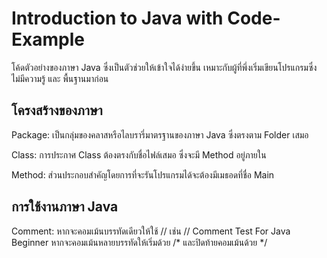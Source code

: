 # Introduction to Java with Code-Example
โค้ดตัวอย่างของภาษา Java ซึ่งเป็นตัวช่วยให้เข้าใจได้ง่ายขึ้น เหมาะกับผู้ที่พึ่งเริ่มเขียนโปรแกรมซึ่งไม่มีความรู้ และ พื้นฐานมาก่อน

## โครงสร้างของภาษา
Package: เป็นกลุ่มของคลาสหรือไลบรารี่มาตรฐานของภาษา Java ซึ่งตรงตาม Folder เสมอ

Class: การประกาศ Class ต้องตรงกับชื่อไฟล์เสมอ ซึ่งจะมี Method อยู่ภายใน

Method: ส่วนประกอบสำคัญโดยการที่จะรันโปรแกรมได้จะต้องมีเมธอดที่ชื่อ Main

## การใช้งานภาษา Java

Comment: หากจะคอมเม้นบรรทัดเดียวให้ใช้ // เช่น // Comment Test For Java Beginner
หากจะคอมเม้นหลายบรรทัดให้เริ่มด้วย /* และปิดท้ายคอมเม้นด้วย */
